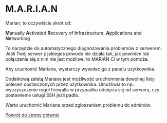 # M.A.R.I.A.N

Marian, to oczywiście skrót od:

**M**anually **A**ctivated **R**ecovery of **I**nfrastructure, **A**pplications and **N**etworking

To narzędzie do automatycznego diagnozowania problemów z serwerem. Jeśli Twój serwer z jakiegoś powodu nie działa tak, jak powinien lub połączenie się z nim nie jest możliwe, to MARIAN Ci w tym pomoże.

Aby uruchomić Mariana, wystarczy wywołać go z panelu użytkownika.

Dodatkową zaletą Mariana jest możliwość uruchomienia dowolnej listy poleceń dostarczonych przez użytkownika. Umożliwia to np. wyczyszczenie reguł firewalla w przypadku odcięcia się od serwera, czy postawienie usługi SSH jeśli padła.

Warto uruchomić Mariana przed zgłoszeniem problemu do adminów.

[Powrót do strony głównej](/)
